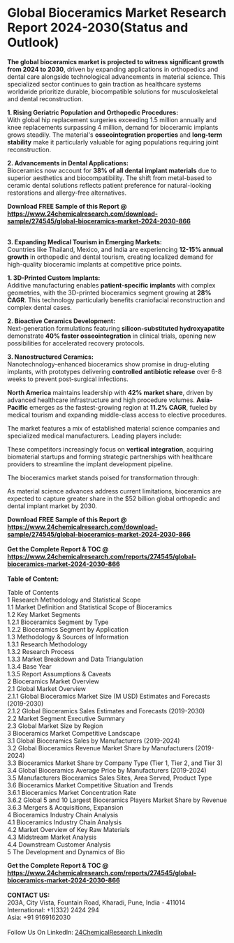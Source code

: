 <h1>Global Bioceramics Market Research Report 2024-2030(Status and Outlook)</h1><p><strong>The global bioceramics market is projected to witness significant growth from 2024 to 2030</strong>, driven by expanding applications in orthopedics and dental care alongside technological advancements in material science. This specialized sector continues to gain traction as healthcare systems worldwide prioritize durable, biocompatible solutions for musculoskeletal and dental reconstruction.</p><p><strong>1. Rising Geriatric Population and Orthopedic Procedures:</strong><br>
With global hip replacement surgeries exceeding 1.5 million annually and knee replacements surpassing 4 million, demand for bioceramic implants grows steadily. The material's <strong>osseointegration properties</strong> and <strong>long-term stability</strong> make it particularly valuable for aging populations requiring joint reconstruction.</p><p><strong>2. Advancements in Dental Applications:</strong><br>
Bioceramics now account for <strong>38% of all dental implant materials</strong> due to superior aesthetics and biocompatibility. The shift from metal-based to ceramic dental solutions reflects patient preference for natural-looking restorations and allergy-free alternatives.</p><div><b>Download FREE Sample of this Report @ 
            <a href="https://www.24chemicalresearch.com/download-sample/274545/global-bioceramics-market-2024-2030-866">
            https://www.24chemicalresearch.com/download-sample/274545/global-bioceramics-market-2024-2030-866</a></b></div><br><p><strong>3. Expanding Medical Tourism in Emerging Markets:</strong><br>
Countries like Thailand, Mexico, and India are experiencing <strong>12-15% annual growth</strong> in orthopedic and dental tourism, creating localized demand for high-quality bioceramic implants at competitive price points.</p><p><strong>1. 3D-Printed Custom Implants:</strong><br>
Additive manufacturing enables <strong>patient-specific implants</strong> with complex geometries, with the 3D-printed bioceramics segment growing at <strong>28% CAGR</strong>. This technology particularly benefits craniofacial reconstruction and complex dental cases.</p><p><strong>2. Bioactive Ceramics Development:</strong><br>
Next-generation formulations featuring <strong>silicon-substituted hydroxyapatite</strong> demonstrate <strong>40% faster osseointegration</strong> in clinical trials, opening new possibilities for accelerated recovery protocols.</p><p><strong>3. Nanostructured Ceramics:</strong><br>
Nanotechnology-enhanced bioceramics show promise in drug-eluting implants, with prototypes delivering <strong>controlled antibiotic release</strong> over 6-8 weeks to prevent post-surgical infections.</p><p><strong>North America</strong> maintains leadership with <strong>42% market share</strong>, driven by advanced healthcare infrastructure and high procedure volumes. <strong>Asia-Pacific</strong> emerges as the fastest-growing region at <strong>11.2% CAGR</strong>, fueled by medical tourism and expanding middle-class access to elective procedures.</p><p>The market features a mix of established material science companies and specialized medical manufacturers. Leading players include:</p><p>These competitors increasingly focus on <strong>vertical integration</strong>, acquiring biomaterial startups and forming strategic partnerships with healthcare providers to streamline the implant development pipeline.</p><p>The bioceramics market stands poised for transformation through:</p><p>As material science advances address current limitations, bioceramics are expected to capture greater share in the $52 billion global orthopedic and dental implant market by 2030.</p><div><b>Download FREE Sample of this Report @ 
            <a href="https://www.24chemicalresearch.com/download-sample/274545/global-bioceramics-market-2024-2030-866">
            https://www.24chemicalresearch.com/download-sample/274545/global-bioceramics-market-2024-2030-866</a></b></div><br><div><b>Get the Complete Report & TOC @ 
            <a href="https://www.24chemicalresearch.com/reports/274545/global-bioceramics-market-2024-2030-866">
            https://www.24chemicalresearch.com/reports/274545/global-bioceramics-market-2024-2030-866</a></b></div><br>
            <b>Table of Content:</b><p>Table of Contents<br />
1 Research Methodology and Statistical Scope<br />
1.1 Market Definition and Statistical Scope of Bioceramics<br />
1.2 Key Market Segments<br />
1.2.1 Bioceramics Segment by Type<br />
1.2.2 Bioceramics Segment by Application<br />
1.3 Methodology & Sources of Information<br />
1.3.1 Research Methodology<br />
1.3.2 Research Process<br />
1.3.3 Market Breakdown and Data Triangulation<br />
1.3.4 Base Year<br />
1.3.5 Report Assumptions & Caveats<br />
2 Bioceramics Market Overview<br />
2.1 Global Market Overview<br />
2.1.1 Global Bioceramics Market Size (M USD) Estimates and Forecasts (2019-2030)<br />
2.1.2 Global Bioceramics Sales Estimates and Forecasts (2019-2030)<br />
2.2 Market Segment Executive Summary<br />
2.3 Global Market Size by Region<br />
3 Bioceramics Market Competitive Landscape<br />
3.1 Global Bioceramics Sales by Manufacturers (2019-2024)<br />
3.2 Global Bioceramics Revenue Market Share by Manufacturers (2019-2024)<br />
3.3 Bioceramics Market Share by Company Type (Tier 1, Tier 2, and Tier 3)<br />
3.4 Global Bioceramics Average Price by Manufacturers (2019-2024)<br />
3.5 Manufacturers Bioceramics Sales Sites, Area Served, Product Type<br />
3.6 Bioceramics Market Competitive Situation and Trends<br />
3.6.1 Bioceramics Market Concentration Rate<br />
3.6.2 Global 5 and 10 Largest Bioceramics Players Market Share by Revenue<br />
3.6.3 Mergers & Acquisitions, Expansion<br />
4 Bioceramics Industry Chain Analysis<br />
4.1 Bioceramics Industry Chain Analysis<br />
4.2 Market Overview of Key Raw Materials<br />
4.3 Midstream Market Analysis<br />
4.4 Downstream Customer Analysis<br />
5 The Development and Dynamics of Bio</p><div><b>Get the Complete Report & TOC @ 
            <a href="https://www.24chemicalresearch.com/reports/274545/global-bioceramics-market-2024-2030-866">
            https://www.24chemicalresearch.com/reports/274545/global-bioceramics-market-2024-2030-866</a></b></div><br><b>CONTACT US:</b><br>
            203A, City Vista, Fountain Road, Kharadi, Pune, India - 411014<br>
            International: +1(332) 2424 294<br>
            Asia: +91 9169162030 <br><br>
            Follow Us On LinkedIn: <a href="https://www.linkedin.com/company/24chemicalresearch/">24ChemicalResearch LinkedIn</a>